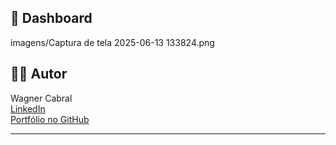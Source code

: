 ## 📸 Dashboard 

‎imagens/Captura de tela 2025-06-13 133824.png


## 👨‍💻 Autor

Wagner Cabral  
[LinkedIn](https://www.linkedin.com/in/wagner-cabral-b5ba83117)  
[Portfólio no GitHub](https://github.com/wagner-cabral8)

---


